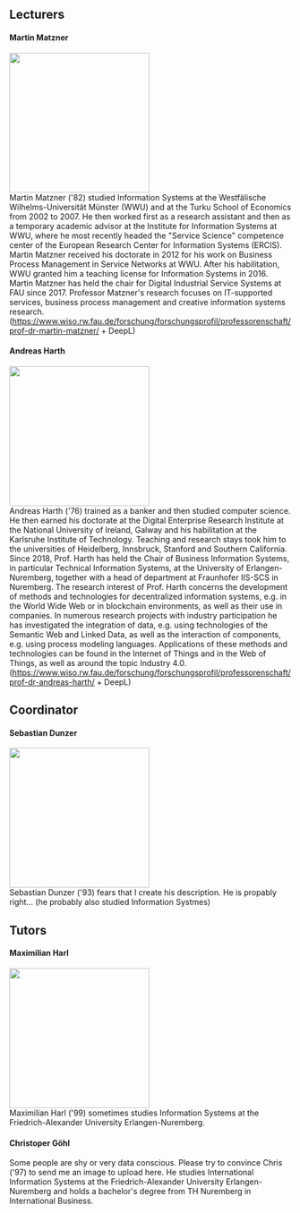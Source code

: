 ## Lecturers
#### Martin Matzner
<img src="/IntroCS/landing_page/MaMa.png" width="250pt"> <br>
Martin Matzner ('82) studied Information Systems at the Westfälische Wilhelms-Universität Münster (WWU) and at the Turku School of Economics from 2002 to 2007. He then worked first as a research assistant and then as a temporary academic advisor at the Institute for Information Systems at WWU, where he most recently headed the "Service Science" competence center of the European Research Center for Information Systems (ERCIS). Martin Matzner received his doctorate in 2012 for his work on Business Process Management in Service Networks at WWU. After his habilitation, WWU granted him a teaching license for Information Systems in 2016. Martin Matzner has held the chair for Digital Industrial Service Systems at FAU since 2017.
Professor Matzner's research focuses on IT-supported services, business process management and creative information systems research. (https://www.wiso.rw.fau.de/forschung/forschungsprofil/professorenschaft/prof-dr-martin-matzner/ + DeepL)

#### Andreas Harth
<img src="/IntroCS/landing_page/AnHa.jpg" width="250pt"> <br>
Andreas Harth ('76) trained as a banker and then studied computer science. He then earned his doctorate at the Digital Enterprise Research Institute at the National University of Ireland, Galway and his habilitation at the Karlsruhe Institute of Technology. Teaching and research stays took him to the universities of Heidelberg, Innsbruck, Stanford and Southern California. Since 2018, Prof. Harth has held the Chair of Business Information Systems, in particular Technical Information Systems, at the University of Erlangen-Nuremberg, together with a head of department at Fraunhofer IIS-SCS in Nuremberg.
The research interest of Prof. Harth concerns the development of methods and technologies for decentralized information systems, e.g. in the World Wide Web or in blockchain environments, as well as their use in companies. In numerous research projects with industry participation he has investigated the integration of data, e.g. using technologies of the Semantic Web and Linked Data, as well as the interaction of components, e.g. using process modeling languages. Applications of these methods and technologies can be found in the Internet of Things and in the Web of Things, as well as around the topic Industry 4.0. (https://www.wiso.rw.fau.de/forschung/forschungsprofil/professorenschaft/prof-dr-andreas-harth/ + DeepL)

## Coordinator
#### Sebastian Dunzer
<img src="/IntroCS/landing_page/SeDu.JPG" width="250pt"> <br>
Sebastian Dunzer ('93) fears that I create his description. He is propably right... (he probably also studied Information Systmes)

## Tutors
#### Maximilian Harl
<img src="/IntroCS/landing_page/MaHa.jpg" width="250pt"> <br>
Maximilian Harl ('99) sometimes studies Information Systems at the Friedrich-Alexander University Erlangen-Nuremberg.


#### Christoper Göhl
Some people are shy or very data conscious. Please try to convince Chris ('97) to send me an image to upload here. He studies International Information Systems at the Friedrich-Alexander University Erlangen-Nuremberg and holds a bachelor's degree from TH Nuremberg in International Business.